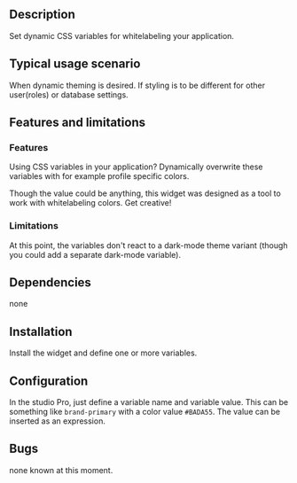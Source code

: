 ## Description
Set dynamic CSS variables for whitelabeling your application.

## Typical usage scenario
When dynamic theming is desired. If styling is to be different for other user(roles) or database settings. 

## Features and limitations

### Features
Using CSS variables in your application? Dynamically overwrite these variables with for example profile specific colors.

Though the value could be anything, this widget was designed as a tool to work with whitelabeling colors. Get creative!

### Limitations
At this point, the variables don't react to a dark-mode theme variant (though you could add a separate dark-mode variable).

## Dependencies
none

## Installation
Install the widget and define one or more variables.

## Configuration
In the studio Pro, just define a variable name and variable value.
This can be something like `brand-primary` with a color value `#BADA55`.
The value can be inserted as an expression.

## Bugs
none known at this moment.